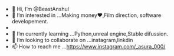 - 👋 Hi, I’m @BeastAnshul
- 👀 I’m interested in ...Making money❤,Film direction, software developement.
- 
- 🌱 I’m currently learning ...Python,unreal engine,Stable difussion.
- 💞️ I’m looking to collaborate on ...instagram,linkdin
- 📫 How to reach me ...https://www.instagram.com/_asura_000/

<!---
BeastAnshul/BeastAnshul is a ✨ special ✨ repository because its `README.md` (this file) appears on your GitHub profile.
You can click the Preview link to take a look at your changes.
--->

